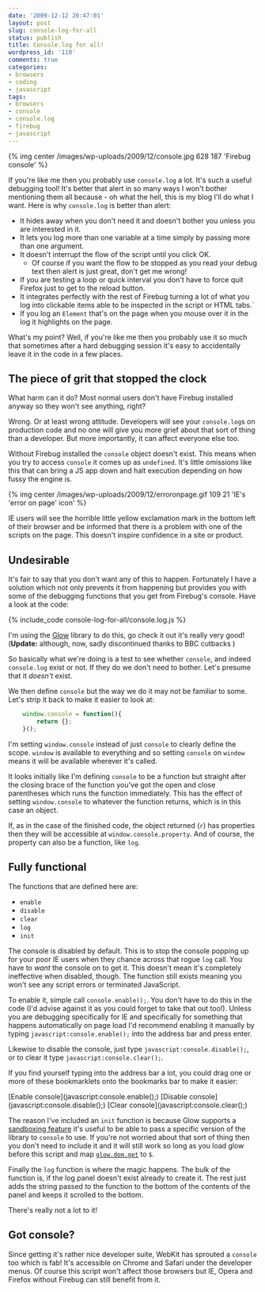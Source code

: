 ```yaml
---
date: '2009-12-12 20:47:01'
layout: post
slug: console-log-for-all
status: publish
title: Console.log for all!
wordpress_id: '110'
comments: true
categories:
- browsers
- coding
- javascript
tags:
- browsers
- console
- console.log
- firebug
- javascript
---
```


{% img center /images/wp-uploads/2009/12/console.jpg 628 187 'Firebug console' %}


If you're like me then you probably use `console.log` a lot. It's such a useful debugging tool! It's better that alert in so many ways I won't bother mentioning them all because - oh what the hell, this is my blog I'll do what I want. Here is why `console.log` is better than alert:

* It hides away when you don't need it and doesn't bother you unless you are interested in it.
* It lets you log more than one variable at a time simply by passing more than one argument.
* It doesn't interrupt the flow of the script until you click OK.
  * Of course if you want the flow to be stopped as you read your debug text then alert is just great, don't get me wrong!
* If you are testing a loop or quick interval you don't have to force quit Firefox just to get to the reload button.
* It integrates perfectly with the rest of Firebug turning a lot of what you log into clickable items able to be inspected in the script or HTML tabs.`
* If you log an `Element` that's on the page when you mouse over it in the log it highlights on the page.

What's my point? Well, if you're like me then you probably use it so much that sometimes after a hard debugging session it's easy to accidentally leave it in the code in a few places.



## The piece of grit that stopped the clock

What harm can it do? Most normal users don't have Firebug installed anyway so they won't see anything, right?

Wrong. Or at least wrong attitude. Developers will see your `console.log`s on production code and no one will give you more grief about that sort of thing than a developer. But more importantly, it can affect everyone else too.

Without Firebug installed the `console` object doesn't exist. This means when you try to access `console` it comes up as `undefined`. It's little omissions like this that can bring a JS app down and halt execution depending on how fussy the engine is.

{% img center /images/wp-uploads/2009/12/erroronpage.gif 109 21 'IE's 'error on page' icon' %}


IE users will see the horrible little yellow exclamation mark in the bottom left of their browser and be informed that there is a problem with one of the scripts on the page. This doesn't inspire confidence in a site or product.



## Undesirable

It's fair to say that you don't want any of this to happen. Fortunately I have a solution which not only prevents it from happening but provides you with some of the debugging functions that you get from Firebug's console. Have a look at the code:
    
{% include_code console-log-for-all/console.log.js %}    
    

I'm using the [Glow](http://www.bbc.co.uk/glow) library to do this, go check it out it's really very good! (**Update:** although, now, sadly discontinued thanks to BBC cutbacks )

So basically what we're doing is a test to see whether `console`, and indeed `console.log` exist or not. If they do we don't need to bother. Let's presume that it _doesn't_ exist.

We then define `console` but the way we do it may not be familiar to some. Let's strip it back to make it easier to look at:


``` javascript Javscript
    window.console = function(){
    	return {};
    }();
```

I'm setting `window.console` instead of just `console` to clearly define the scope. `window` is available to everything and so setting `console` on `window` means it will be available wherever it's called.

It looks initially like I'm defining `console` to be a function but straight after the closing brace of the function you've got the open and close parentheses which runs the function immediately. This has the effect of setting `window.console` to whatever the function returns, which is in this case an object.

If, as in the case of the finished code, the object returned (`r`) has properties then they will be accessible at `window.console.property`. And of course, the property can also be a function, like `log`.



## Fully functional

The functions that are defined here are:

* `enable`
* `disable`
* `clear`
* `log`
* `init`

The console is disabled by default. This is to stop the console popping up for your poor IE users when they chance across that rogue `log` call. You have to _want_ the console on to get it. This doesn't mean it's completely ineffective when disabled, though. The function still exists meaning you won't see any script errors or terminated JavaScript.

To enable it, simple call `console.enable();`. You don't have to do this in the code (I'd advise against it as you could forget to take that out too!). Unless you are debugging specifically for IE and specifically for something that happens automatically on page load I'd recommend enabling it manually by typing `javascript:console.enable();` into the address bar and press enter.

Likewise to disable the console, just type `javascript:console.disable();`, or to clear it type `javascript:console.clear();`.

If you find yourself typing into the address bar a lot, you could drag one or more of these bookmarklets onto the bookmarks bar to make it easier:

[Enable console](javascript:console.enable(\);) [Disable console](javascript:console.disable(\);) [Clear console](javascript:console.clear(\);)

The reason I've included an `init` function is because Glow supports a [sandboxing feature](http://www.bbc.co.uk/glow/docs/articles/gloader.shtml#tocHeading1.13) it's useful to be able to pass a specific version of the library to `console` to use. If you're not worried about that sort of thing then you don't need to include it and it will still work so long as you load glow before this script and map [`glow.dom.get`](http://www.bbc.co.uk/glow/docs/1.7/api/glow.dom.shtml) to `$`.

Finally the `log` function is where the magic happens. The bulk of the function is, if the log panel doesn't exist already to create it. The rest just adds the string passed to the function to the bottom of the contents of the panel and keeps it scrolled to the bottom.

There's really not a lot to it!



## Got console?

Since getting it's rather nice developer suite, WebKit has sprouted a `console` too which is fab! It's accessible on Chrome and Safari under the developer menus. Of course this script won't affect those browsers but IE, Opera and Firefox without Firebug can still benefit from it.
